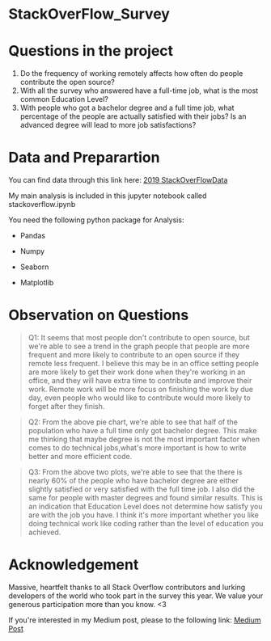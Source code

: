 # StackOverFlow_Survey
# Questions in the project 
1. Do the frequency of working remotely affects how often do people contribute the open source?
2. With all the survey who answered have a full-time job, what is the most common Education Level?
3. With people who got a bachelor degree and a full time job, what percentage of the people are actually satisfied with their jobs?
Is an advanced degree will lead to more job satisfactions?
# Data and Preparartion
You can find data through this link here: [2019 StackOverFlowData](https://insights.stackoverflow.com/survey)

My main analysis is included in this jupyter notebook called stackoverflow.ipynb

You need the following python package for Analysis:

* Pandas

* Numpy

* Seaborn

* Matplotlib

# Observation on Questions
> Q1: It seems that most people don't contribute to open source, but we're able to see a trend in the graph people that people are more frequent and more likely to contribute to an open source if they remote less frequent. I believe this may be in an office setting people are more likely to get their work done when they're working in an office, and they will have extra time to contribute and improve their work. Remote work will be more focus on finishing the work by due day, even people who would like to contribute would more likely to forget after they finish.

> Q2: From the above pie chart, we're able to see that half of the population who have a full time only got bachelor degree. This make me thinking that maybe degree is not the most important factor when comes to do technical jobs,what's more important is how to write better and more efficient code. 

> Q3: From the above two plots, we're able to see that the there is nearly 60% of the people who have bachelor degree are either slightly satisfied or very satisfied with the full time job. I also did the same for people with master degrees and found similar results. This is an indication that Education Level does not determine how satisfy you are with the job you have. I think it's more important whether you like doing technical work like coding rather than the level of education you achieved.

# Acknowledgement 
Massive, heartfelt thanks to all Stack Overflow contributors and lurking developers of the world who took part in the survey this year. We value your generous participation more than you know. <3

If you're interested in my Medium post, please to the following link: [Medium Post](https://medium.com/@zzy98y/stackoverflow-2019-survey-analysis-340f8d1ddbb8)
